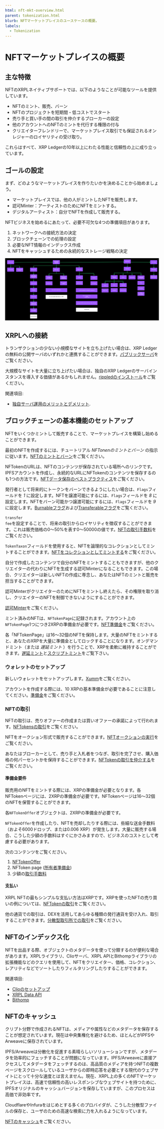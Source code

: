 ```yaml
---
html: nft-mkt-overview.html
parent: tokenization.html
blurb: NFTマーケットプレイスのユースケースの概要。
labels:
  - Tokenization
---
```

# NFTマーケットプレイスの概要


## 主な特徴

NFTのXRPLネイティブサポートでは、以下のようなことが可能なツールを提供しています。

- NFTのミント、販売、バーン
- NFTのプロジェクトを短期間・低コストでスタート
- 売り手と買い手の間の取引を仲介するブローカーの設定
- 他のアカウントへのNFTのミントを代行する権限の付与
- クリエイターフレンドリーで、マーケットプレイス取引でも保証されるオンレジャーのロイヤリティの受け取り。

これらはすべて、XRP Ledgerの10年以上にわたる性能と信頼性の上に成り立っています。

## ゴールの設定

まず、どのようなマーケットプレイスを作りたいかを決めることから始めましょう。

- マーケットプレイスでは、他の人がミントしたNFTを販売します。
- 認可Minter：アーティストのためにNFTをミントする。
- デジタルアーティスト：自分でNFTを作成して販売する。

NFTビジネスを始めるにあたって、必要不可欠な4つの準備項目があります。

1. ネットワークへの接続方法の決定
2. ブロックチェーンでの処理の設定
3. 必要なNFT情報のインデックス作成
4. NFTをキャッシュするための永続的なストレージ戦略の決定

[![NFTマーケットのフロー](img/nft-mkt-overview.png "NFTマーケットのフロー")](img/nft-mkt-overview.png)

## XRPLへの接続

トランザクションの少ない小規模なサイトを立ち上げたい場合は、XRP Ledgerの無料の公開サーバのいずれかと連携することができます。[パブリックサーバ](../../tutorials/get-started/public-servers.md)をご覧ください。

大規模なサイトを大量に立ち上げたい場合は、独自のXRP Ledgerのサーバインスタンスを導入する価値があるかもしれません。[rippledのインストール](../../infrastructure/installation/index.md)をご覧ください。

関連項目:

* [独自サーバ運用のメリットとデメリット](networks-and-servers.html#reasons-to-run-your-own-server).

## ブロックチェーンの基本機能のセットアップ

NFTをいくつかミントして販売することで、マーケットプレイスを構築し始めることができます。

最初のNFTを作成するには、チュートリアル _NFTonenのミントとバーン_ の指示に従います。[NFTのミントとバーン](../../../../tutorials/quickstart/mint-and-burn-nfts-using-javascript.md)をご覧ください。

NFTokenのURLは、NFTのコンテンツが保存されている場所へのリンクです。IPFSアカウントを作成し、永続的なURLにNFTokenのコンテンツを保存するのも1つの方法です。[NFTデータ保存のベストプラクティス](https://docs.ipfs.io/how-to/best-practices-for-nft-data)をご覧ください。

発行者として将来的にトークンをバーンできるようにしたい場合は、`Flags`フィールドを _1_ に設定します。NFTを譲渡可能にするには、`Flags`フィールドを _8_ に設定します。NFTをバーン可能かつ譲渡可能にするには、`Flags`フィールドを _9_ に設定します。[Burnableフラグ](nftoken.html#nftoken-flags)および[Transferableフラグ](nftoken.html#nftoken-flags)をご覧ください。

<code>transfer fee</code>を設定することで、将来の取引からロイヤリティを徴収することができます。これは販売価格の0～50%を表す0～50000の値です。[NFTの取引手数料](nftoken.html#transferfee)をご覧ください。

`TokenTaxon`フィールドを使用すると、NFTを論理的なコレクションとしてミントすることができます。[NFTをコレクションとしてミントする](../../concepts/tokens/nfts/collections.md)をご覧ください。

自分で作成したコンテンツで自分のNFTをミントすることもできますが、他のクリエイターの代わりにNFTを生成する認可Minterになることもできます。この場合、クリエイターは新しいNFTの作成に専念し、あなたはNFTのミントと販売を担当することができます。

認可MinterがクリエイターのためにNFTをミントし終えたら、その権限を取り消し、クリエイターのNFTを制御できないようにすることができます。

[認可Minter](../../concepts/tokens/nfts/authorizing-another-minter.md)をご覧ください。

ミント済みのNFTは、`NFTokenPage`に記録されます。アカウント上の`NFTokenPage`1つにつき2XRPの準備金が必要です。[NFT準備金](../../concepts/tokens/nfts/reserve-requirements.md)をご覧ください。

各「NFTokenPage」は16～32個のNFTを保持します。大量のNFTをミントすると、あなたのXRPを大量に準備金としてロックすることになります。オンデマンドミント（または _遅延ミント_ ）を行うことで、XRPを柔軟に維持することができます。[遅延ミント](nftoken-batch-minting.html#mint-on-demand-lazy-minting)と[スクリプトミント](nftoken-batch-minting.html#scripted-minting)をご覧下さい。


### ウォレットのセットアップ

新しいウォレットをセットアップします。[Xumm](https://xumm.app/)をご覧ください。

アカウントを作成する際には、10 XRPの基本準備金が必要であることに注意してください。[準備金](reserves.html#base-reserve-and-owner-reserve)をご覧ください。

### NFTの取引

NFTの取引は、売りオファーの作成または買いオファーの承諾によって行われます。[NFTokensの取引](../../../../tutorials/quickstart/transfer-nfts-using-javascript.md)をご覧ください。

NFTをオークション形式で販売することができます。[NFTオークションの実行](../../concepts/tokens/nfts/running-an-nft-auction.md)をご覧ください。

あなたはブローカーとして、売り手と入札者をつなぎ、取引を完了させ、購入価格の何パーセントかを保持することができます。[NFTokenの取引を仲介する](../../../../tutorials/quickstart/broker-an-nft-sale-using-javascript.md)をご覧ください。

#### 準備金要件

販売用のNFTをミントする際には、XRPの準備金が必要となります。各NFTokenページには、2XRPの準備金が必要です。NFTokenページは16～32個のNFTを保管することができます。

各`NFTokenOffer`オブジェクトは、2XRPの準備金が必要です。

`NFTokenOffer`を作成したり、NFTを売却したりする際には、些細な送金手数料（およそ6000ドロップ、または0.006 XRP）が発生します。大量に販売する場合、こうした少額の手数料はすぐにかさみますので、ビジネスのコストとして考慮する必要があります。

次のコンテンツをご覧ください。

1. [NFTokenOffer](nft-reserve-requirements.html#nftokenoffer-reserve)
2. NFToken page ([所有者準備金](nft-reserve-requirements.html#owner-reserve))
3. 少額の[取引手数料](../../concepts/tokens/transfer-fees.md)

#### 支払い

XRPL NFTの最もシンプルな支払い方法はXRPです。XRPを使ったNFTの売り買いの例については、[NFTokenの取引](../../../../tutorials/quickstart/transfer-nfts-using-javascript.md)をご覧ください。

他の通貨での取引は、DEXを活用してあらゆる種類の発行通貨を受け入れ、取引することができます。[分散型取引所での取引](../../../../tutorials/use-tokens/trade-in-the-decentralized-exchange.md#trade-in-the-decentralized-exchange)をご覧ください。

<!--

- Fiat payment ([Cross-currency payments](cross-currency-payments.html))
- On-chain validation of completing transactions [No link- isn’t this just a cross-currency payment?] (Query after the transaction is completed.]
 -->

## NFTのインデックス化

NFTを出品する際、オブジェクトのメタデータを使って分類するのが便利な場合があります。XRPLライブラリ、Clioサーバ、XRPL APIとBithompライブラリの拡張機能などのクエリを使用して、NFTをクリエイター、価格、コレクション、レアリティなどでソートしたりフィルタリングしたりすることができます。

関連項目:

- [Clioのセットアップ](../../infrastructure/installation/install-clio-on-ubuntu.md)
- [XRPL Data API](https://api.xrpldata.com/docs/static/index.html#/)
- [Bithomp](https://docs.bithomp.com/#nft-xls-20)


<!--
Sorting and filtering [No link]
    Creator - nft_info (issuer field)
    Price - nft_sell_offer->offers->amount field)
    Popularity - ?
    Newly listed
    Collection - nft_info (token taxon field)
    XRP vs $ vs IOUs
Search [No link]
Featured NFTs [No link]
Supplement Information [No link]
    Rarity
    Floor price
    History
        Number of owners
        Price History
 -->

## NFTのキャッシュ
<!--

Image optimization for web experience [No link]

 -->
クリプト分野で作成されるNFTは、メディアや属性などのメタデータを保存することが想定されています。現在は中央集権化を避けるため、ほとんどがIPFSやArweaveに保存されています。

<!--  We can't use this example.
See  [HERE](https://xrp.cafe/nft/00081770CCE71D9E7BD07E3A771C7619DA982D62CD37325A99B664A500000209)) -->

IPFS/Arweaveは分散化を促進する素晴らしいソリューションですが、メタデータを効率的にフェッチすることが問題になっています。IPFS/Arweaveに直接アクセスしてメタデータをフェッチするのは、高品質のメディアを持つNFTの複数ページをスクロールしているユーザからの即時応答を必要とする現代のウェブサイトにとって十分な速度とは言えません。現在、XRPL上の多くのNFTマーケットプレイスは、高速で信頼性の高いレスポンシブなウェブサイトを持つために、IPFSオリジナルのキャッシュバージョンを保存していますが、このプロセスは高価で非効率です。

CloudflareやInfuraをはじめとする多くのプロバイダが、こうした分散型ファイルの保存と、ユーザのための高速な検索に力を入れるようになっています。

[NFTのキャッシュ](nftoken.html#nftokenデータとメタデータの取得)をご覧ください。

<!--
You can also consider a solution such as Pinata. [https://drive.google.com/file/d/14wuulkvjVjtGlUJj0ppaJ4Sziyp5WFGA/view?usp=sharing](https://drive.google.com/file/d/14wuulkvjVjtGlUJj0ppaJ4Sziyp5WFGA/view?usp=sharing)

We can derive inspiration for the need of caching and point to some of their docs
[https://docs.pinata.cloud/gateways](https://docs.pinata.cloud/gateways)
 -->
